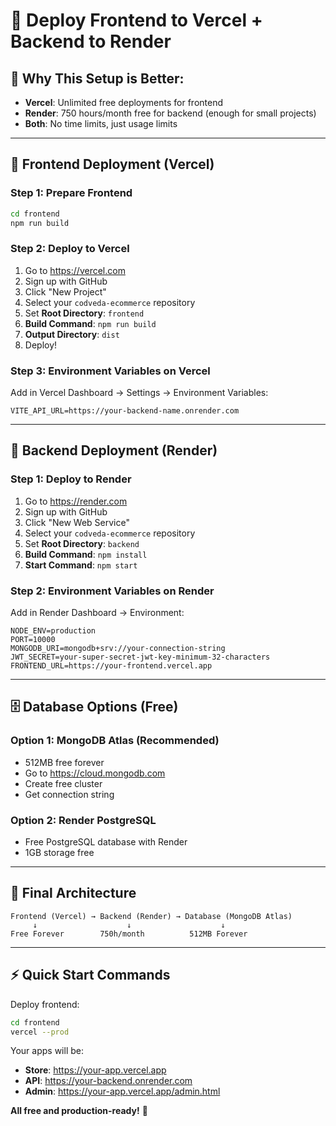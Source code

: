 # 🚀 Deploy Frontend to Vercel + Backend to Render

## 🎯 **Why This Setup is Better:**
- **Vercel**: Unlimited free deployments for frontend
- **Render**: 750 hours/month free for backend (enough for small projects)
- **Both**: No time limits, just usage limits

---

## 📱 **Frontend Deployment (Vercel)**

### **Step 1: Prepare Frontend**
```bash
cd frontend
npm run build
```

### **Step 2: Deploy to Vercel**
1. Go to https://vercel.com
2. Sign up with GitHub
3. Click "New Project"
4. Select your `codveda-ecommerce` repository
5. Set **Root Directory**: `frontend`
6. **Build Command**: `npm run build`
7. **Output Directory**: `dist`
8. Deploy!

### **Step 3: Environment Variables on Vercel**
Add in Vercel Dashboard → Settings → Environment Variables:
```
VITE_API_URL=https://your-backend-name.onrender.com
```

---

## 🔧 **Backend Deployment (Render)**

### **Step 1: Deploy to Render**
1. Go to https://render.com
2. Sign up with GitHub
3. Click "New Web Service"
4. Select your `codveda-ecommerce` repository
5. Set **Root Directory**: `backend`
6. **Build Command**: `npm install`
7. **Start Command**: `npm start`

### **Step 2: Environment Variables on Render**
Add in Render Dashboard → Environment:
```
NODE_ENV=production
PORT=10000
MONGODB_URI=mongodb+srv://your-connection-string
JWT_SECRET=your-super-secret-jwt-key-minimum-32-characters
FRONTEND_URL=https://your-frontend.vercel.app
```

---

## 🗄️ **Database Options (Free)**

### **Option 1: MongoDB Atlas (Recommended)**
- 512MB free forever
- Go to https://cloud.mongodb.com
- Create free cluster
- Get connection string

### **Option 2: Render PostgreSQL**
- Free PostgreSQL database with Render
- 1GB storage free

---

## 🔗 **Final Architecture**
```
Frontend (Vercel) → Backend (Render) → Database (MongoDB Atlas)
     ↓                    ↓                    ↓
Free Forever        750h/month          512MB Forever
```

---

## ⚡ **Quick Start Commands**

Deploy frontend:
```bash
cd frontend
vercel --prod
```

Your apps will be:
- **Store**: https://your-app.vercel.app
- **API**: https://your-backend.onrender.com
- **Admin**: https://your-app.vercel.app/admin.html

**All free and production-ready!** 🎉
